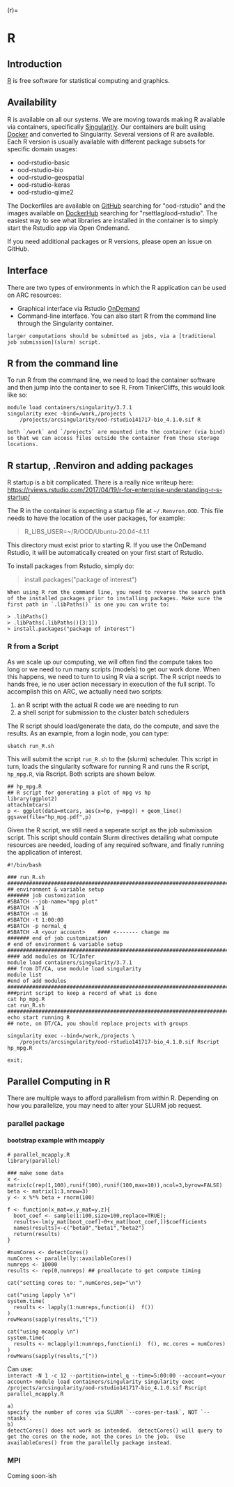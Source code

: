 (r)=

# R

## Introduction

[R](https://www.r-project.org/) is free software for statistical computing and graphics.   

## Availability

R is available on all our systems.  We are moving towards making R available via containers, specifically [Singularitiy](https://singularity.hpcng.org/).  Our containers are built using [Docker](https://www.docker.com) and converted to Singularity.  Several versions of R are available. Each R version is usually available with different package subsets for specific domain usages:

+ ood-rstudio-basic  
+ ood-rstudio-bio  
+ ood-rstudio-geospatial  
+ ood-rstudio-keras  
+ ood-rstudio-qiime2

The Dockerfiles are available on [GitHub](https://github.com/rsettlage) searching for "ood-rstudio" and the images available on [DockerHub](https://hub.docker.com) searching for "rsettlag/ood-rstudio".  The easiest way to see what libraries are installed in the container is to simply start the Rstudio app via Open Ondemand.

If you need additional packages or R versions, please open an issue on GitHub.

## Interface

There are two types of environments in which the R application can be used on ARC resources:
- Graphical interface via Rstudio [OnDemand](ood)
- Command-line interface. You can also start R from the command line through the Singularity container.

```{note}
larger computations should be submitted as jobs, via a [traditional job submission](slurm) script.
```

## R from the command line

To run R from the command line, we need to load the container software and then jump into the container to see R.  From TinkerCliffs, this would look like so:

```
module load containers/singularity/3.7.1
singularity exec -bind=/work,/projects \
    /projects/arcsingularity/ood-rstudio141717-bio_4.1.0.sif R
```

```{note}
both `/work` and `/projects` are mounted into the container (via bind) so that we can access files outside the container from those storage locations.
```

## R startup, .Renviron and adding packages

R startup is a bit complicated.  There is a really nice writeup here:  
<https://rviews.rstudio.com/2017/04/19/r-for-enterprise-understanding-r-s-startup/>

The R in the container is expecting a startup file at `~/.Renvron.OOD`.  This file needs to have the location of the user packages, for example:

>R_LIBS_USER=~/R/OOD/Ubuntu-20.04-4.1.1

This directory must exist prior to starting R.  If you use the OnDemand Rstudio, it will be automatically created on your first start of Rstudio.

To install packages from Rstudio, simply do:

>install.packages("package of interest")

```{warning}
When using R rom the command line, you need to reverse the search path of the installed packages prior to installing packages. Make sure the first path in `.libPaths()` is one you can write to:
```

```
> .libPaths()
> .libPaths(.libPaths()[3:1])
> install.packages("package of interest")
```

### R from a Script

As we scale up our computing, we will often find the compute takes too long or we need to run many scripts (models) to get our work done.  When this happens, we need to turn to using R via a script.  The R script needs to hands free, ie no user action necessary in execution of the full script.  To accomplish this on ARC, we actually need two scripts:

1. an R script with the actual R code we are needing to run  
2. a shell script for submission to the cluster batch schedulers  

The R script should load/generate the data, do the compute, and save the results.  As an example, from a login node, you can type:

```
sbatch run_R.sh
```

This will submit the script `run_R.sh` to the (slurm) scheduler.  This script in turn, loads the singularity software for running R and runs the R script, `hp_mpg.R`, via Rscript.  Both scripts are shown below.


```
## hp_mpg.R
## R script for generating a plot of mpg vs hp
library(ggplot2)
attach(mtcars) 
p <- ggplot(data=mtcars, aes(x=hp, y=mpg)) + geom_line()
ggsave(file="hp_mpg.pdf",p)
```

Given the R script, we still need a seperate script as the job submission script.  This script should contain Slurm directives detailing what compute resources are needed, loading of any required software, and finally running the application of interest.

```
#!/bin/bash

### run_R.sh
###########################################################################
## environment & variable setup
####### job customization
#SBATCH --job-name="mpg plot"
#SBATCH -N 1
#SBATCH -n 16
#SBATCH -t 1:00:00
#SBATCH -p normal_q
#SBATCH -A <your account>    #### <------- change me
####### end of job customization
# end of environment & variable setup
###########################################################################
#### add modules on TC/Infer
module load containers/singularity/3.7.1
### from DT/CA, use module load singularity
module list
#end of add modules
###########################################################################
###print script to keep a record of what is done
cat hp_mpg.R
cat run_R.sh
###########################################################################
echo start running R
## note, on DT/CA, you should replace projects with groups

singularity exec --bind=/work,/projects \
    /projects/arcsingularity/ood-rstudio141717-bio_4.1.0.sif Rscript hp_mpg.R

exit;
```

## Parallel Computing in R

There are multiple ways to afford parallelism from within R.  Depending on how you parallelize, you may need to alter your SLURM job request.  

### parallel package

#### bootstrap example with mcapply
```
# parallel_mcapply.R
library(parallel)

### make some data
x <- matrix(c(rep(1,100),runif(100),runif(100,max=10)),ncol=3,byrow=FALSE)
beta <- matrix(1:3,nrow=3)
y <- x %*% beta + rnorm(100)

f <- function(x_mat=x,y_mat=y,z){
  boot_coef <- sample(1:100,size=100,replace=TRUE);
  results<-lm(y_mat[boot_coef]~0+x_mat[boot_coef,])$coefficients
  names(results)<-c("beta0","beta1","beta2")
  return(results)
}

#numCores <- detectCores() 
numCores <- parallelly::availableCores()
numreps <- 10000
results <- rep(0,numreps) ## preallocate to get compute timing

cat("setting cores to: ",numCores,sep="\n")

cat("using lapply \n")
system.time(
  results <- lapply(1:numreps,function(i)  f())
)
rowMeans(sapply(results,"["))

cat("using mcapply \n")
system.time(
  results <- mclapply(1:numreps,function(i)  f(), mc.cores = numCores)
)
rowMeans(sapply(results,"["))
```
Can use:  
`
interact -N 1 -c 12 --partition=intel_q --time=5:00:00 --account=<your account>
module load containers/singularity
singularity exec /projects/arcsingularity/ood-rstudio141717-bio_4.1.0.sif Rscript parallel_mcapply.R
` 
```{NOTE}
a)
specify the number of cores via SLURM `--cores-per-task`, NOT `--ntasks`.
b)
detectCores() does not work as intended.  detectCores() will query to get the cores on the node, not the cores in the job.  Use availableCores() from the parallelly package instead.
```


### MPI

Coming soon-ish





